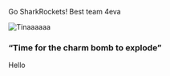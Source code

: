 Go SharkRockets! Best team 4eva

![Tinaaaaaa](http://vignette3.wikia.nocookie.net/bobsburgerpedia/images/6/6e/Tina_render.png/revision/latest?cb=20130113192209)

### “Time for the charm bomb to explode”
Hello

